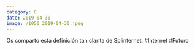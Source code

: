 ```yaml
--- 
category: C 
date: 2019-04-30 
image: /1050_2019-04-30.jpeg 
--- 
```


Os comparto esta definición tan clarita de Splinternet. #Internet #Futuro